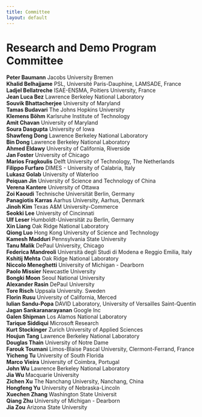 ```yaml
---
title: Committee
layout: default
---
```


# Research and Demo Program Committee
**Peter Baumann** Jacobs University Bremen<br>
**Khalid Belhajjame** PSL, Université Paris-Dauphine, LAMSADE, France<br>
**Ladjel Bellatreche** ISAE-ENSMA, Poitiers University, France<br>
**Jean Luca Bez** Lawrence Berkeley National Laboratory<br>
**Souvik Bhattacherjee** University of Maryland<br>
**Tamas Budavari** The Johns Hopkins University<br>
**Klemens Böhm** Karlsruhe Institute of Technology<br>
**Amit Chavan** University of Maryland<br>
**Soura Dasgupta** University of Iowa<br>
**Shawfeng Dong** Lawrence Berkeley National Laboratory<br>
**Bin Dong** Lawrence Berkeley National Laboratory<br>
**Ahmed Eldawy** University of California, Riverside<br>
**Jan Foster** University of Chicago<br>
**Marios Fragkoulis** Delft University of Technology, The Netherlands<br>
**Filippo Furfaro** DIMES - University of Calabria, Italy<br>
**Lukasz Golab** University of Waterloo<br>
**Peiquan Jin** University of Science and Technology of China<br>
**Verena Kantere** University of Ottawa<br>
**Zoi Kaoudi** Technische Universität Berlin, Germany<br>
**Panagiotis Karras** Aarhus University, Aarhus, Denmark<br>
**Jinoh Kim** Texas A&M University-Commerce<br>
**Seokki Lee** University of Cincinnati<br>
**Ulf Leser** Humboldt-Universität zu Berlin, Germany<br>
**Xin Liang** Oak Ridge National Laboratory<br>
**Qiong Luo** Hong Kong University of Science and Technology<br>
**Kamesh Madduri** Pennsylvania State University<br>
**Tanu Malik** DePaul University, Chicago<br>
**Federica Mandreoli** Università degli Studi di Modena e Reggio Emilia, Italy<br>
**Kshitij Mehta** Oak Ridge National Laboratory<br>
**Niccolo Meneghetti** University of Michigan - Dearborn<br>
**Paolo Missier** Newcastle University<br>
**Bongki Moon** Seoul National University<br>
**Alexander Rasin** DePaul University<br>
**Tore Risch** Uppsala University. Sweden<br>
**Florin Rusu** University of California, Merced<br>
**Iulian Sandu-Popa** DAVID Laboratory, University of Versailles Saint-Quentin<br>
**Jagan Sankaranarayanan** Google Inc<br>
**Galen Shipman** Los Alamos National Laboratory<br>
**Tarique Siddiqui** Microsoft Research<br>
**Kurt Stockinger** Zurich University of Applied Sciences<br>
**Houjun Tang** Lawrence Berkeley National Laboratory<br>
**Douglas Thain** University of Notre Dame<br>
**Farouk Toumani** Limos-Blaise Pascal University, Clermont-Ferrand, France<br>
**Yicheng Tu** University of South Florida<br>
**Marco Vieira** University of Coimbra, Portugal<br>
**John Wu** Lawrence Berkeley National Laboratory<br>
**Jia Wu** Macquarie University<br>
**Zichen Xu** The Nanchang University, Nanchang, China<br>
**Hongfeng Yu** University of Nebraska-Lincoln<br>
**Xuechen Zhang** Washington State Universit<br>
**Qiang Zhu** University of Michigan - Dearborn<br>
**Jia Zou** Arizona State University<br>
